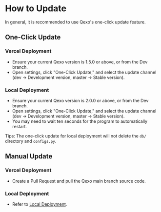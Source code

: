 # How to Update
In general, it is recommended to use Qexo's one-click update feature.

## One-Click Update
### Vercel Deployment
- Ensure your current Qexo version is 1.5.0 or above, or from the Dev branch.
- Open settings, click "One-Click Update," and select the update channel (dev -> Development version, master -> Stable version).

### Local Deployment
- Ensure your current Qexo version is 2.0.0 or above, or from the Dev branch.
- Open settings, click "One-Click Update," and select the update channel (dev -> Development version, master -> Stable version).
- You may need to wait ten seconds for the program to automatically restart.

Tips: The one-click update for local deployment will not delete the `db/` directory and `configs.py`.

## Manual Update
### Vercel Deployment
- Create a Pull Request and pull the Qexo main branch source code.

### Local Deployment
- Refer to [Local Deployment](/en/start/build.html#local-deployment).